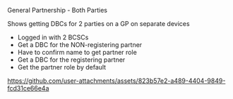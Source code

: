 General Partnership - Both Parties

Shows getting DBCs for 2 parties on a GP on separate devices

- Logged in with 2 BCSCs
- Get a DBC for the NON-registering partner
- Have to confirm name to get partner role
- Get a DBC for the registering partner
- Get the partner role by default


https://github.com/user-attachments/assets/823b57e2-a489-4404-9849-fcd31ce66e4a


